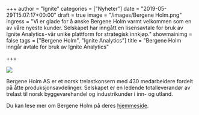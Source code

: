 +++
author = "Ignite"
categories = ["Nyheter"]
date = "2019-05-29T15:07:17+00:00"
draft = true
image = "/images/Bergene Holm.png"
ingress = "Vi er glade for å ønske Bergene Holm varmt velkommen som en av våre nyeste kunder. Selskapet har inngått en lisensavtale for bruk av Ignite Analytics - vår unike plattform for strategisk innkjøp."
showmainimg = false
tags = ["Bergene Holm", "Ignite Analytics"]
title = "Bergene Holm inngår avtale for bruk av Ignite Analytics"

+++

![](https://cdn-images-1.medium.com/max/800/1*iQIAVy53AFKqkOcE-wYRvQ.png)

Bergene Holm AS er et norsk trelastkonsern med 430 medarbeidere fordelt på åtte produksjonsavdelinger. Selskapet er en ledende totalleverandør av trelast til norsk byggevarehandel og industrikunder i inn- og utland.

Du kan lese mer om Bergene Holm på deres [hjemmeside](https://www.bergeneholm.no/).
